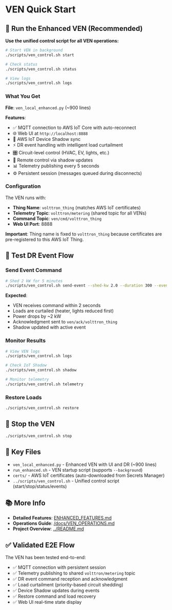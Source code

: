 # VEN Quick Start

## 🚀 Run the Enhanced VEN (Recommended)

**Use the unified control script for all VEN operations:**

```bash
# Start VEN in background
./scripts/ven_control.sh start

# Check status
./scripts/ven_control.sh status

# View logs
./scripts/ven_control.sh logs
```

### What You Get

**File**: `ven_local_enhanced.py` (~900 lines)

**Features**:
- ✅ MQTT connection to AWS IoT Core with auto-reconnect
- 🌐 Web UI at `http://localhost:8888`
- 📱 AWS IoT Device Shadow sync
- ⚡ DR event handling with intelligent load curtailment
- 🎛️ Circuit-level control (HVAC, EV, lights, etc.)
- 🔄 Remote control via shadow updates
- 📊 Telemetry publishing every 5 seconds
- ⚙️ Persistent session (messages queued during disconnects)

### Configuration

The VEN runs with:
- **Thing Name**: `volttron_thing` (matches AWS IoT certificates)
- **Telemetry Topic**: `volttron/metering` (shared topic for all VENs)
- **Command Topic**: `ven/cmd/volttron_thing`
- **Web UI Port**: 8888

**Important**: Thing name is fixed to `volttron_thing` because certificates are pre-registered to this AWS IoT Thing.

## 🧪 Test DR Event Flow

### Send Event Command
```bash
# Shed 2 kW for 5 minutes
./scripts/ven_control.sh send-event --shed-kw 2.0 --duration 300 --event-id evt-test-001
```

**Expected**:
- VEN receives command within 2 seconds
- Loads are curtailed (heater, lights reduced first)
- Power drops by ~2 kW
- Acknowledgment sent to `ven/ack/volttron_thing`
- Shadow updated with active event

### Monitor Results
```bash
# View VEN logs
./scripts/ven_control.sh logs

# Check IoT Shadow
./scripts/ven_control.sh shadow

# Monitor telemetry
./scripts/ven_control.sh telemetry
```

### Restore Loads
```bash
./scripts/ven_control.sh restore
```

## 🛑 Stop the VEN

```bash
./scripts/ven_control.sh stop
```

## 📁 Key Files

- `ven_local_enhanced.py` - Enhanced VEN with UI and DR (~900 lines)
- `run_enhanced.sh` - VEN startup script (supports `--background`)
- `certs/` - AWS IoT certificates (auto-downloaded from Secrets Manager)
- `../scripts/ven_control.sh` - Unified control script (start/stop/status/events)

## 📚 More Info

- **Detailed Features**: [ENHANCED_FEATURES.md](ENHANCED_FEATURES.md)
- **Operations Guide**: [/docs/VEN_OPERATIONS.md](/docs/VEN_OPERATIONS.md)
- **Project Overview**: [../README.md](../README.md)

## ✅ Validated E2E Flow

The VEN has been tested end-to-end:
- ✅ MQTT connection with persistent session
- ✅ Telemetry publishing to shared `volttron/metering` topic
- ✅ DR event command reception and acknowledgment
- ✅ Load curtailment (priority-based circuit shedding)
- ✅ Device Shadow updates during events
- ✅ Restore command and load recovery
- ✅ Web UI real-time state display
